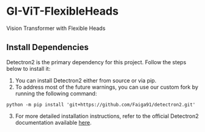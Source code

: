 # GI-ViT-FlexibleHeads
Vision Transformer with Flexible Heads


## Install Dependencies

Detectron2 is the primary dependency for this project. Follow the steps below to install it:

1. You can install Detectron2 either from source or via pip.
2. To address most of the future warnings, you can use our custom fork by running the following command:

```
python -m pip install 'git+https://github.com/Faiga91/detectron2.git'
```

3. For more detailed installation instructions, refer to the official Detectron2 documentation available [here](https://detectron2.readthedocs.io/en/latest/tutorials/install.html).

